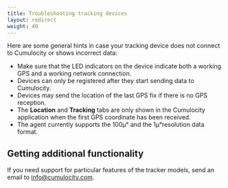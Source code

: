```yaml
---
title: Troubleshooting tracking devices
layout: redirect
weight: 40
---
```

Here are some general hints in case your tracking device does not connect to Cumulocity or shows incorrect data:

* Make sure that the LED indicators on the device indicate both a working GPS and a working network connection.
* Devices can only be registered after they start sending data to Cumulocity.
* Devices may send the location of the last GPS fix if there is no GPS reception.
* The **Location** and **Tracking** tabs are only shown in the Cumulocity application when the first GPS coordinate has been received.
* The agent currently supports the 100μ° and the 1μ°resolution data format.

## Getting additional functionality

If you need support for particular features of the tracker models, send an email to [info@cumulocity.com](mailto:info@cumulocity.com).
